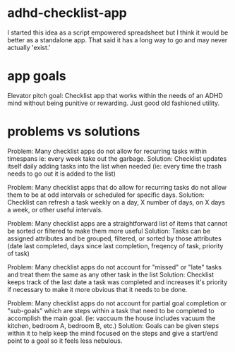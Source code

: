 # adhd-checklist-app
I started this idea as a script empowered spreadsheet but I think it would be better as a standalone app. That said it has a long way to go and may never actually 'exist.'

# app goals
Elevator pitch goal: Checklist app that works within the needs of an ADHD mind without being punitive or rewarding. Just good old fashioned utility.

# problems vs solutions
Problem: Many checklist apps do not allow for recurring tasks within timespans ie: every week take out the garbage. 
Solution: Checklist updates itself daily adding tasks into the list when needed (ie: every time the trash needs to go out it is added to the list)

Problem: Many checklist apps that do allow for recurring tasks do not allow them to be at odd intervals or scheduled for specific days.
Solution: Checklist can refresh a task weekly on a day, X number of days, on X days a week, or other useful intervals.

Problem: Many checklist apps are a straightforward list of items that cannot be sorted or filtered to make them more useful
Solution: Tasks can be assigned attributes and be grouped, filtered, or sorted by those attributes (date last completed, days since last completion, freqency of task, priority of task)

Problem: Many checklist apps do not account for "missed" or "late" tasks and treat them the same as any other task in the list
Solution: Checklist keeps track of the last date a task was completed and increases it's priority if necessary to make it more obvious that it needs to be done.

Problem: Many checklist apps do not account for partial goal completion or "sub-goals" which are steps within a task that need to be completed to accomplish the main goal. (ie: vaccuum the house includes vacuum the kitchen, bedroom A, bedroom B, etc.)
Solution: Goals can be given steps within it to help keep the mind focused on the steps and give a start/end point to a goal so it feels less nebulous.

